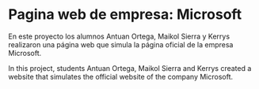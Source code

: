 # Pagina web de empresa: Microsoft
En este proyecto los alumnos Antuan Ortega, Maikol Sierra y Kerrys realizaron una página web que simula la página oficial de la empresa Microsoft.

In this project, students Antuan Ortega, Maikol Sierra and Kerrys created a website that simulates the official website of the company Microsoft.
